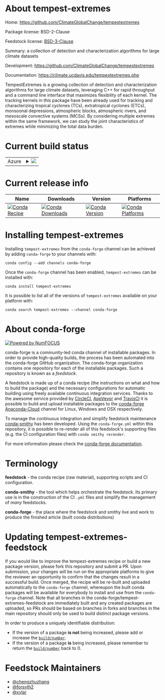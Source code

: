 About tempest-extremes
======================

Home: https://github.com/ClimateGlobalChange/tempestextremes

Package license: BSD-2-Clause

Feedstock license: [BSD-3-Clause](https://github.com/conda-forge/tempest-extremes-feedstock/blob/master/LICENSE.txt)

Summary: a collection of detection and characterization algorithms for large climate datasets

Development: https://github.com/ClimateGlobalChange/tempestextremes

Documentation: https://climate.ucdavis.edu/tempestextremes.php

TempestExtremes is a growing collection of detection and characterization
algorithms for large climate datasets, leveraging C++ for rapid throughput
and a command line interface that maximizes flexibility of each kernel. The
tracking kernels in this package have been already used for tracking and
characterizing tropical cyclones (TCs), extratropical cyclones (ETCs),
monsoonal depressions, atmospheric blocks, atmospheric rivers, and mesoscale
convective systems (MCSs). By considering multiple extremes within the same
framework, we can study the joint characteristics of extremes while
minimizing the total data burden.


Current build status
====================


<table>
    
  <tr>
    <td>Azure</td>
    <td>
      <details>
        <summary>
          <a href="https://dev.azure.com/conda-forge/feedstock-builds/_build/latest?definitionId=11290&branchName=master">
            <img src="https://dev.azure.com/conda-forge/feedstock-builds/_apis/build/status/tempest-extremes-feedstock?branchName=master">
          </a>
        </summary>
        <table>
          <thead><tr><th>Variant</th><th>Status</th></tr></thead>
          <tbody><tr>
              <td>linux_64_mpimpich</td>
              <td>
                <a href="https://dev.azure.com/conda-forge/feedstock-builds/_build/latest?definitionId=11290&branchName=master">
                  <img src="https://dev.azure.com/conda-forge/feedstock-builds/_apis/build/status/tempest-extremes-feedstock?branchName=master&jobName=linux&configuration=linux_64_mpimpich" alt="variant">
                </a>
              </td>
            </tr><tr>
              <td>linux_64_mpinompi</td>
              <td>
                <a href="https://dev.azure.com/conda-forge/feedstock-builds/_build/latest?definitionId=11290&branchName=master">
                  <img src="https://dev.azure.com/conda-forge/feedstock-builds/_apis/build/status/tempest-extremes-feedstock?branchName=master&jobName=linux&configuration=linux_64_mpinompi" alt="variant">
                </a>
              </td>
            </tr><tr>
              <td>linux_64_mpiopenmpi</td>
              <td>
                <a href="https://dev.azure.com/conda-forge/feedstock-builds/_build/latest?definitionId=11290&branchName=master">
                  <img src="https://dev.azure.com/conda-forge/feedstock-builds/_apis/build/status/tempest-extremes-feedstock?branchName=master&jobName=linux&configuration=linux_64_mpiopenmpi" alt="variant">
                </a>
              </td>
            </tr><tr>
              <td>osx_64_mpimpich</td>
              <td>
                <a href="https://dev.azure.com/conda-forge/feedstock-builds/_build/latest?definitionId=11290&branchName=master">
                  <img src="https://dev.azure.com/conda-forge/feedstock-builds/_apis/build/status/tempest-extremes-feedstock?branchName=master&jobName=osx&configuration=osx_64_mpimpich" alt="variant">
                </a>
              </td>
            </tr><tr>
              <td>osx_64_mpinompi</td>
              <td>
                <a href="https://dev.azure.com/conda-forge/feedstock-builds/_build/latest?definitionId=11290&branchName=master">
                  <img src="https://dev.azure.com/conda-forge/feedstock-builds/_apis/build/status/tempest-extremes-feedstock?branchName=master&jobName=osx&configuration=osx_64_mpinompi" alt="variant">
                </a>
              </td>
            </tr><tr>
              <td>osx_64_mpiopenmpi</td>
              <td>
                <a href="https://dev.azure.com/conda-forge/feedstock-builds/_build/latest?definitionId=11290&branchName=master">
                  <img src="https://dev.azure.com/conda-forge/feedstock-builds/_apis/build/status/tempest-extremes-feedstock?branchName=master&jobName=osx&configuration=osx_64_mpiopenmpi" alt="variant">
                </a>
              </td>
            </tr>
          </tbody>
        </table>
      </details>
    </td>
  </tr>
</table>

Current release info
====================

| Name | Downloads | Version | Platforms |
| --- | --- | --- | --- |
| [![Conda Recipe](https://img.shields.io/badge/recipe-tempest--extremes-green.svg)](https://anaconda.org/conda-forge/tempest-extremes) | [![Conda Downloads](https://img.shields.io/conda/dn/conda-forge/tempest-extremes.svg)](https://anaconda.org/conda-forge/tempest-extremes) | [![Conda Version](https://img.shields.io/conda/vn/conda-forge/tempest-extremes.svg)](https://anaconda.org/conda-forge/tempest-extremes) | [![Conda Platforms](https://img.shields.io/conda/pn/conda-forge/tempest-extremes.svg)](https://anaconda.org/conda-forge/tempest-extremes) |

Installing tempest-extremes
===========================

Installing `tempest-extremes` from the `conda-forge` channel can be achieved by adding `conda-forge` to your channels with:

```
conda config --add channels conda-forge
```

Once the `conda-forge` channel has been enabled, `tempest-extremes` can be installed with:

```
conda install tempest-extremes
```

It is possible to list all of the versions of `tempest-extremes` available on your platform with:

```
conda search tempest-extremes --channel conda-forge
```


About conda-forge
=================

[![Powered by NumFOCUS](https://img.shields.io/badge/powered%20by-NumFOCUS-orange.svg?style=flat&colorA=E1523D&colorB=007D8A)](http://numfocus.org)

conda-forge is a community-led conda channel of installable packages.
In order to provide high-quality builds, the process has been automated into the
conda-forge GitHub organization. The conda-forge organization contains one repository
for each of the installable packages. Such a repository is known as a *feedstock*.

A feedstock is made up of a conda recipe (the instructions on what and how to build
the package) and the necessary configurations for automatic building using freely
available continuous integration services. Thanks to the awesome service provided by
[CircleCI](https://circleci.com/), [AppVeyor](https://www.appveyor.com/)
and [TravisCI](https://travis-ci.com/) it is possible to build and upload installable
packages to the [conda-forge](https://anaconda.org/conda-forge)
[Anaconda-Cloud](https://anaconda.org/) channel for Linux, Windows and OSX respectively.

To manage the continuous integration and simplify feedstock maintenance
[conda-smithy](https://github.com/conda-forge/conda-smithy) has been developed.
Using the ``conda-forge.yml`` within this repository, it is possible to re-render all of
this feedstock's supporting files (e.g. the CI configuration files) with ``conda smithy rerender``.

For more information please check the [conda-forge documentation](https://conda-forge.org/docs/).

Terminology
===========

**feedstock** - the conda recipe (raw material), supporting scripts and CI configuration.

**conda-smithy** - the tool which helps orchestrate the feedstock.
                   Its primary use is in the construction of the CI ``.yml`` files
                   and simplify the management of *many* feedstocks.

**conda-forge** - the place where the feedstock and smithy live and work to
                  produce the finished article (built conda distributions)


Updating tempest-extremes-feedstock
===================================

If you would like to improve the tempest-extremes recipe or build a new
package version, please fork this repository and submit a PR. Upon submission,
your changes will be run on the appropriate platforms to give the reviewer an
opportunity to confirm that the changes result in a successful build. Once
merged, the recipe will be re-built and uploaded automatically to the
`conda-forge` channel, whereupon the built conda packages will be available for
everybody to install and use from the `conda-forge` channel.
Note that all branches in the conda-forge/tempest-extremes-feedstock are
immediately built and any created packages are uploaded, so PRs should be based
on branches in forks and branches in the main repository should only be used to
build distinct package versions.

In order to produce a uniquely identifiable distribution:
 * If the version of a package **is not** being increased, please add or increase
   the [``build/number``](https://conda.io/docs/user-guide/tasks/build-packages/define-metadata.html#build-number-and-string).
 * If the version of a package **is** being increased, please remember to return
   the [``build/number``](https://conda.io/docs/user-guide/tasks/build-packages/define-metadata.html#build-number-and-string)
   back to 0.

Feedstock Maintainers
=====================

* [@chengzhuzhang](https://github.com/chengzhuzhang/)
* [@forsyth2](https://github.com/forsyth2/)
* [@xylar](https://github.com/xylar/)

